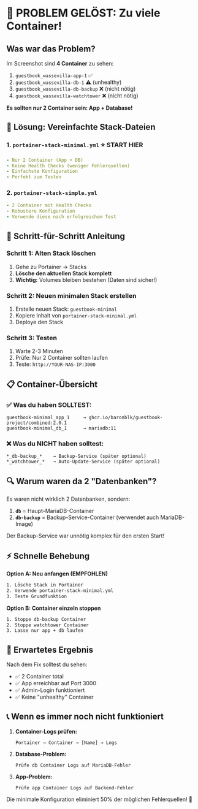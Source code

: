 # 🚨 PROBLEM GELÖST: Zu viele Container!

## Was war das Problem?

Im Screenshot sind **4 Container** zu sehen:
1. `guestbook_wassevilla-app-1` ✅ 
2. `guestbook_wassevilla-db-1` ⚠️ (unhealthy)
3. `guestbook_wassevilla-db-backup` ❌ (nicht nötig)
4. `guestbook_wassevilla-watchtower` ❌ (nicht nötig)

**Es sollten nur 2 Container sein: App + Database!**

## 🎯 Lösung: Vereinfachte Stack-Dateien

### 1. `portainer-stack-minimal.yml` ⭐ **START HIER**
```yaml
- Nur 2 Container (App + DB)
- Keine Health Checks (weniger Fehlerquellen)
- Einfachste Konfiguration
- Perfekt zum Testen
```

### 2. `portainer-stack-simple.yml` 
```yaml
- 2 Container mit Health Checks
- Robustere Konfiguration
- Verwende diese nach erfolgreichem Test
```

## 🔧 Schritt-für-Schritt Anleitung

### Schritt 1: Alten Stack löschen
1. Gehe zu Portainer → Stacks
2. **Lösche den aktuellen Stack komplett** 
3. **Wichtig:** Volumes bleiben bestehen (Daten sind sicher!)

### Schritt 2: Neuen minimalen Stack erstellen
1. Erstelle neuen Stack: `guestbook-minimal`
2. Kopiere Inhalt von `portainer-stack-minimal.yml`
3. Deploye den Stack

### Schritt 3: Testen
1. Warte 2-3 Minuten
2. Prüfe: Nur 2 Container sollten laufen
3. Teste: `http://YOUR-NAS-IP:3000`

## 📋 Container-Übersicht

### ✅ Was du haben SOLLTEST:
```
guestbook-minimal_app_1     → ghcr.io/baronblk/guestbook-project/combined:2.0.1
guestbook-minimal_db_1      → mariadb:11
```

### ❌ Was du NICHT haben solltest:
```
*_db-backup_*    → Backup-Service (später optional)
*_watchtower_*   → Auto-Update-Service (später optional)
```

## 🔍 Warum waren da 2 "Datenbanken"?

Es waren nicht wirklich 2 Datenbanken, sondern:
1. **`db`** = Haupt-MariaDB-Container 
2. **`db-backup`** = Backup-Service-Container (verwendet auch MariaDB-Image)

Der Backup-Service war unnötig komplex für den ersten Start!

## ⚡ Schnelle Behebung

**Option A: Neu anfangen (EMPFOHLEN)**
```bash
1. Lösche Stack in Portainer
2. Verwende portainer-stack-minimal.yml
3. Teste Grundfunktion
```

**Option B: Container einzeln stoppen**
```bash
1. Stoppe db-backup Container
2. Stoppe watchtower Container  
3. Lasse nur app + db laufen
```

## 🎯 Erwartetes Ergebnis

Nach dem Fix solltest du sehen:
- ✅ 2 Container total
- ✅ App erreichbar auf Port 3000
- ✅ Admin-Login funktioniert
- ✅ Keine "unhealthy" Container

## 📞 Wenn es immer noch nicht funktioniert

1. **Container-Logs prüfen:**
   ```
   Portainer → Container → [Name] → Logs
   ```

2. **Database-Problem:**
   ```
   Prüfe db Container Logs auf MariaDB-Fehler
   ```

3. **App-Problem:**
   ```
   Prüfe app Container Logs auf Backend-Fehler
   ```

Die minimale Konfiguration eliminiert 50% der möglichen Fehlerquellen! 🎉
